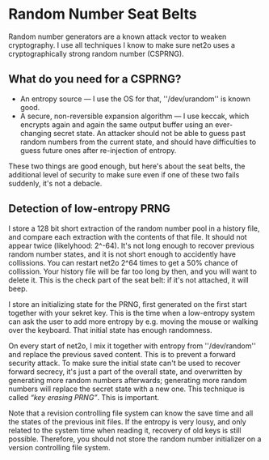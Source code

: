 # Random Number Seat Belts

Random number generators are a known attack vector to weaken cryptography.  I
use all techniques I know to make sure net2o uses a cryptographically strong
random number (CSPRNG).

## What do you need for a CSPRNG?

  + An entropy source — I use the OS for that, ''/dev/urandom'' is known good.
  + A secure, non-reversible expansion algorithm — I use keccak, which
    encrypts again and again the same output buffer using an ever-changing
    secret state.  An attacker should not be able to guess past random numbers
    from the current state, and should have difficulties to guess future ones
    after re-injection of entropy.

These two things are good enough, but here's about the seat belts, the
additional level of security to make sure even if one of these two fails
suddenly, it's not a debacle.

## Detection of low-entropy PRNG

I store a 128 bit short extraction of the random number pool in a history
file, and compare each extraction with the contents of that file.  It should
not appear twice (likelyhood: 2^-64).  It's not long enough to recover
previous random number states, and it is not short enough to accidently have
collissions.  You can restart net2o 2^64 times to get a 50% chance of
collission.  Your history file will be far too long by then, and you will want
to delete it.  This is the check part of the seat belt: if it's not attached,
it will beep.

I store an initializing state for the PRNG, first generated on the first start
together with your sekret key.  This is the time when a low-entropy system can
ask the user to add more entropy by e.g. moving the mouse or walking over the
keyboard.  That initial state has enough randomness.

On every start of net2o, I mix it together with entropy from ''/dev/random''
and replace the previous saved content.  This is to prevent a forward security
attack.  To make sure the initial state can't be used to recover forward
secrecy, it's just a part of the overall state, and overwritten by generating
more random numbers afterwards; generating more random numbers will replace
the secret state with a new one.  This technique is called _“key erasing
PRNG”_.  This is important.

Note that a revision controlling file system can know the save time and all
the states of the previous init files.  If the entropy is very lousy, and only
related to the system time when reading it, recovery of old keys is still
possible.  Therefore, you should not store the random number initializer on a
version controlling file system.
